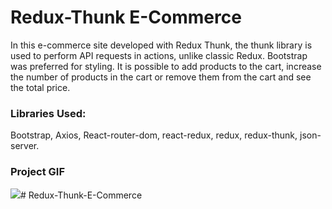 <h1>Redux-Thunk E-Commerce</h1>

In this e-commerce site developed with Redux Thunk, the thunk library is used to perform API requests in actions, unlike classic Redux. Bootstrap was preferred for styling. It is possible to add products to the cart, increase the number of products in the cart or remove them from the cart and see the total price. 

<h3>Libraries Used:</h3>

Bootstrap, Axios, React-router-dom, react-redux, redux, redux-thunk, json-server.

<h3>Project GIF</h3>

<img src="/public/Vite + React — Mozilla Firefox 2024-04-23 17-10-51.gif"/>#   R e d u x - T h u n k - E - C o m m e r c e  
 